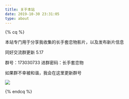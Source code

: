 ```yaml
---
title: 关于本站
date: 2019-10-30 23:31:05
type: about
---
```


{% cq %} 

本站专门用于分享我收集的长手套恋物影片，以及发布新片信息

同好交流群更新 5.17

群号：173030733 进群密码：长手套恋物

如果群不幸被和谐，我会在这里更新群号

<img src="https://cdn.jsdelivr.net/gh/GloveLover/Image-host/longglovelover/2020/GLV%E7%BE%A4%E5%8F%B7.jpg"/>

{% endcq %} 
